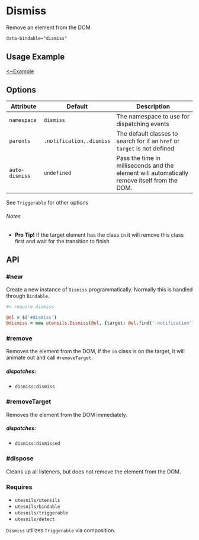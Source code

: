 
# Dismiss
Remove an element from the DOM.

```html
data-bindable="dismiss"
```

## Usage Example
[<~Example](markup/dismiss.html.haml)


## Options

Attribute      | Default                  | Description
-------------- | ------------------------ | -------------------------------------------
`namespace`    | `dismiss`                | The namespace to use for dispatching events
`parents`      | `.notification,.dismiss` | The default classes to search for if an `href` or `target` is not defined
`auto-dismiss` | `undefined`              | Pass the time in milliseconds and the element will automatically remove itself from the DOM.

See `Triggerable` for other options

###### Notes
- **Pro Tip!** If the target element has the class `in` it will remove
  this class first and wait for the transition to finish

## API

### #new
Create a new instance of `Dismiss` programmatically. Normally this is
handled through `Bindable`.

```coffee
#= require dismiss

@el = $('#dismiss')
@dismiss = new utensils.Dismiss(@el, {target: @el.find('.notification')})
```

### #remove
Removes the element from the DOM, if the `in` class is on the target, it
will animate out and call `#removeTarget`.

##### dispatches:
- `dismiss:dismiss`

### #removeTarget
Removes the element from the DOM immediately.

##### dispatches:
- `dismiss:dismissed`

### #dispose
Cleans up all listeners, but does not remove the element from the DOM.

### Requires
- `utesnils/utensils`
- `utesnils/bindable`
- `utesnils/triggerable`
- `utesnils/detect`

`Dismiss` utilizes `Triggerable` via composition.

